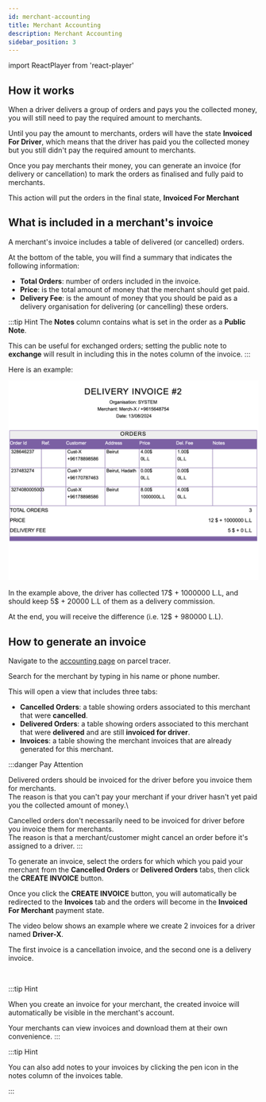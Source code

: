 ```yaml
---
id: merchant-accounting
title: Merchant Accounting
description: Merchant Accounting
sidebar_position: 3
---
```

import ReactPlayer from 'react-player'

## How it works

When a driver delivers a group of orders and pays you the collected money, you will still need to pay the required amount to merchants.

Until you pay the amount to merchants, orders will have the state **Invoiced For Driver**, which means that the driver has paid you the collected money but you still didn't pay the required amount to merchants.

Once you pay merchants their money, you can generate an invoice (for delivery or cancellation) to mark the orders as finalised and fully paid to merchants.

This action will put the orders in the final state, **Invoiced For Merchant**

## What is included in a merchant's invoice

A merchant's invoice includes a table of delivered (or cancelled) orders.

At the bottom of the table, you will find a summary that indicates the following information:
- **Total Orders**: number of orders included in the invoice.
- **Price**: is the total amount of money that the merchant should get paid.
- **Delivery Fee**: is the amount of money that you should be paid as a delivery organisation for delivering (or cancelling) these orders.

:::tip Hint
The **Notes** column contains what is set in the order as a **Public Note**.

This can be useful for exchanged orders; setting the public note to **exchange** will result in including this in the notes column of the invoice.
:::

Here is an example:

![alt text](./media/merchant-invoice.png)

In the example above, the driver has collected 17$ + 1000000 L.L, and should keep 5$ + 20000 L.L of them as a delivery commission.

At the end, you will receive the difference (i.e. 12$ + 980000 L.L).

## How to generate an invoice

Navigate to the [accounting page](https://parceltracer.app/accounting) on parcel tracer.

Search for the merchant by typing in his name or phone number.

This will open a view that includes three tabs:
- **Cancelled Orders**: a table showing orders associated to this merchant that were **cancelled**.
- **Delivered Orders**: a table showing orders associated to this merchant that were **delivered** and are still **invoiced for driver**.
- **Invoices**: a table showing the merchant invoices that are already generated for this merchant.

:::danger Pay Attention

Delivered orders should be invoiced for the driver before you invoice them for merchants.\
The reason is that you can't pay your merchant if your driver hasn't yet paid you the collected amount of money.\

Cancelled orders don't necessarily need to be invoiced for driver before you invoice them for merchants.\
The reason is that a merchant/customer might cancel an order before it's assigned to a driver.
:::

To generate an invoice, select the orders for which which you paid your merchant from the **Cancelled Orders** or **Delivered Orders** tabs, then click the **CREATE INVOICE** button.

Once you click the **CREATE INVOICE** button, you will automatically be redirected to the **Invoices** tab and the orders will become in the **Invoiced For Merchant** payment state.

The video below shows an example where we create 2 invoices for a driver named **Driver-X**.

The first invoice is a cancellation invoice, and the second one is a delivery invoice.

<div className="player-wrapper">
    <ReactPlayer className="react-player" width="100%"
      height="100%" url='https://youtu.be/KFx370vIMKk' />
</div><br/>

:::tip Hint

When you create an invoice for your merchant, the created invoice will automatically be visible in the merchant's account.

Your merchants can view invoices and download them at their own convenience.
:::

:::tip Hint

You can also add notes to your invoices by clicking the pen icon in the notes column of the invoices table.

:::